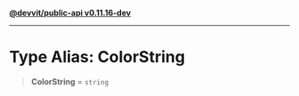 [**@devvit/public-api v0.11.16-dev**](../../../../../../README.md)

---

# Type Alias: ColorString

> **ColorString** = `string`

